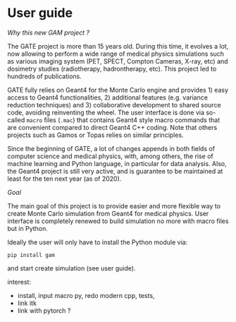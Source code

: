 
# User guide


*Why this new GAM project ?*

The GATE project is more than 15 years old. During this time, it evolves a lot, now allowing to perform a wide range of medical physics simulations such as various imaging system (PET, SPECT, Compton Cameras, X-ray, etc) and dosimetry studies (radiotherapy, hadrontherapy, etc). This project led to hundreds of publications. 

GATE fully relies on Geant4 for the Monte Carlo engine and provides 1) easy access to Geant4 functionalities, 2) additional features (e.g. variance reduction techniques) and 3) collaborative development to shared source code, avoiding reinventing the wheel. The user interface is done via so-called `macro` files (`.mac`) that contains Geant4 style macro commands that are convenient compared to direct Geant4 C++ coding. Note that others projects such as Gamos or Topas relies on similar principles.

Since the beginning of GATE, a lot of changes appends in both fields of computer science and medical physics, with, among others, the rise of machine learning and Python language, in particular for data analysis. Also, the Geant4 project is still very active, and is guarantee to be maintained at least for the ten next year (as of 2020). 


*Goal*

The main goal of this project is to provide easier and more flexible way to create Monte Carlo simulation from Geant4 for medical physics. User interface is completely renewed to build simulation no more with macro files but in Python.



Ideally the user will only have to install the Python module via:
```
pip install gam
```
and start create simulation (see user guide). 


interest:
- install, input macro py, redo modern cpp, tests, 
- link itk
- link with pytorch ?

